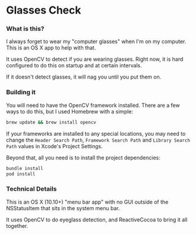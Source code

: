 # Glasses Check

### What is this?
I always forget to wear my "computer glasses" when I'm on my computer. This is an OS X app to help with that.

It uses OpenCV to detect if you are wearing glasses. Right now, it is hard configured to do this on startup and at certain intervals.

If it doesn't detect glasses, it will nag you until you put them on.

### Building it
You will need to have the OpenCV framework installed. There are a few ways to do this, but I used Homebrew with a simple:

````bash
brew update && brew install opencv
````

If your frameworks are installed to any special locations, you may need to change the `Header Search Path`, `Framework Search Path` and `Library Search Path` values in Xcode's Project Settings.

Beyond that, all you need is to install the project dependencies:
````bash
bundle install
pod install
````

### Technical Details
This is an OS X (10.10+) "menu bar app" with no GUI outside of the NSStatusItem that sits in the system menu bar.

It uses OpenCV to do eyeglass detection, and ReactiveCocoa to bring it all together.
